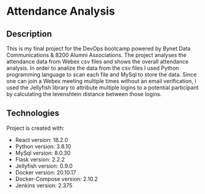 # Attendance Analysis

## Description
This is my final project for the DevOps bootcamp powered by Bynet Data Communications & 8200 Alumni Associations.
The project analyses the attendance data from Webex csv files and shows the overall attendance analysis.
In order to analize the data from the csv files I used Python programming language to scan each file and MySql to store the data.
Since one can join a Webex meeting multiple times without an email verification, I used the Jellyfish library to attribute multiple logins to a potential participant by calculating the levenshtein distance between those logins.

## Technologies
Project is created with:
* React version: 18.2.0
* Python version: 3.8.10
* MySql version: 8.0.30
* Flask version: 2.2.2
* Jellyfish version: 0.9.0
* Docker version: 20.10.17
* Docker-Compose version: 2.10.2
* Jenkins version: 2.375

